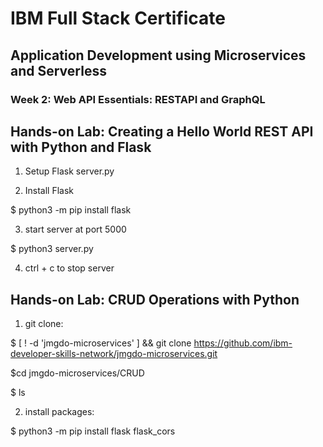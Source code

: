 # IBM Full Stack Certificate
## Application Development using Microservices and Serverless

### Week 2: Web API Essentials: RESTAPI and GraphQL

## Hands-on Lab: Creating a Hello World REST API with Python and Flask

1. Setup Flask server.py

2. Install Flask

$ python3 -m pip install flask

3. start server at port 5000

$ python3 server.py

4. ctrl + c to stop server

## Hands-on Lab: CRUD Operations with Python

1. git clone: 

$ [ ! -d 'jmgdo-microservices' ] && git clone <https://github.com/ibm-developer-skills-network/jmgdo-microservices.git>

$cd jmgdo-microservices/CRUD

$ ls

2. install packages:

$ python3 -m pip install flask flask_cors
